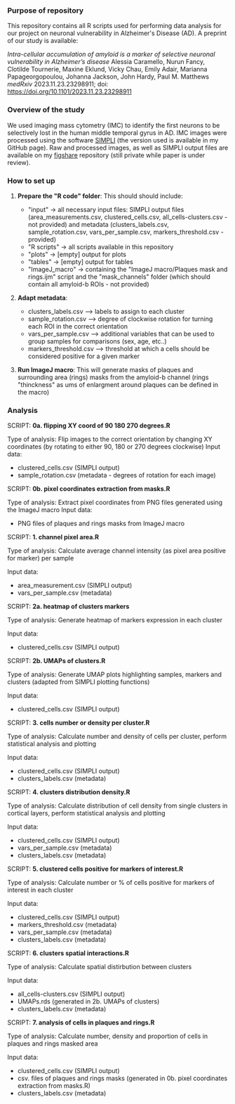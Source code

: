 ### Purpose of repository

This repository contains all R scripts used for performing data analysis for our project on neuronal vulnerability in Alzheimer's Disease (AD). A preprint of our study is available:

_Intra-cellular accumulation of amyloid is a marker of selective neuronal vulnerability in Alzheimer’s disease_
Alessia Caramello, Nurun Fancy, Clotilde Tournerie, Maxine Eklund, Vicky Chau, Emily Adair, Marianna Papageorgopoulou, Johanna Jackson, John Hardy, Paul M. Matthews
_medRxiv_ 2023.11.23.23298911; doi: https://doi.org/10.1101/2023.11.23.23298911

### Overview of the study

We used imaging mass cytometry (IMC) to identify the first neurons to be selectively lost in the human middle temporal gyrus in AD. IMC images were processed using the software [SIMPLI](https://github.com/ciccalab/SIMPLI) 
(the version used is available in my GitHub page). Raw and processed images, as well as SIMPLI output files are available on my
[figshare](https://figshare.com/account/home#/projects/228897/edit) repository (still private while paper is under review). 


### How to set up

1. **Prepare the "R code" folder**:
   This should should include:
   - "input" -> all necessary input files: SIMPLI output files (area_measurements.csv, clustered_cells.csv, all_cells-clusters.csv - not provided) and metadata (clusters_labels.csv, sample_rotation.csv, vars_per_sample.csv, markers_threshold.csv - provided)
   - "R scripts" -> all scripts available in this repository
   - "plots" -> [empty] output for plots
   - "tables" -> [empty] output for tables
   - "ImageJ_macro" -> containing the "ImageJ macro/Plaques mask and rings.ijm" script and the "mask_channels" folder (which should contain all amyloid-b ROIs - not provided)


2. **Adapt metadata**: 
   - clusters_labels.csv --> labels to assign to each cluster
   - sample_rotation.csv --> degree of clockwise rotation for turning each ROI in the correct orientation
   - vars_per_sample.csv --> additional variables that can be used to group samples for comparisons (sex, age, etc..)
   - markers_threshold.csv --> threshold at which a cells should be considered positive for a given marker


2. **Run ImageJ macro**:
   This will generate masks of plaques and surrounding area (rings) masks from the amyloid-b channel (rings "thinckness" as ums of enlargment around plaques can be defined in the macro)



### Analysis

SCRIPT: **0a. flipping XY coord of 90 180 270 degrees.R**

Type of analysis: Flip images to the correct orientation by changing XY coordinates (by rotating to either 90, 180 or 270 degrees clockwise)
Input data: 
   - clustered_cells.csv (SIMPLI output)
   - sample_rotation.csv (metadata - degrees of rotation for each image)


SCRIPT: **0b. pixel coordinates extraction from masks.R**

Type of analysis: Extract pixel coordinates from PNG files generated using the ImageJ macro
Input data: 
   - PNG files of plaques and rings masks from ImageJ macro


SCRIPT: **1. channel pixel area.R**

Type of analysis: Calculate average channel intensity (as pixel area positive for marker) per sample

Input data: 
   - area_measurement.csv (SIMPLI output)
   - vars_per_sample.csv (metadata)


SCRIPT: **2a. heatmap of clusters markers**

Type of analysis: Generate heatmap of markers expression in each cluster

Input data: 
   - clustered_cells.csv (SIMPLI output)


SCRIPT: **2b. UMAPs of clusters.R**

Type of analysis: Generate UMAP plots highlighting samples, markers and clusters (adapted from SIMPLI plotting functions)

Input data: 
   - clustered_cells.csv (SIMPLI output)


SCRIPT: **3. cells number or density per cluster.R**

Type of analysis: Calculate number and density of cells per cluster, perform statistical analysis and plotting

Input data: 
   - clustered_cells.csv (SIMPLI output)
   - clusters_labels.csv (metadata)


SCRIPT: **4. clusters distribution density.R**

Type of analysis: Calculate distribution of cell density from single clusters in cortical layers, perform statistical analysis and plotting

Input data: 
   - clustered_cells.csv (SIMPLI output)
   - vars_per_sample.csv (metadata)
   - clusters_labels.csv (metadata)


SCRIPT: **5. clustered cells positive for markers of interest.R**

Type of analysis: Calculate number or % of cells positive for markers of interest in each cluster

Input data: 
   - clustered_cells.csv (SIMPLI output)
   - markers_threshold.csv (metadata)
   - vars_per_sample.csv (metadata)
   - clusters_labels.csv (metadata)


SCRIPT: **6. clusters spatial interactions.R**

Type of analysis: Calculate spatial distirbution between clusters

Input data: 
   - all_cells-clusters.csv (SIMPLI output)
   - UMAPs.rds (generated in 2b. UMAPs of clusters)
   - clusters_labels.csv (metadata)


SCRIPT: **7. analysis of cells in plaques and rings.R**

Type of analysis: Calculate number, density and proportion of cells in plaques and rings masked area

Input data: 
   - clustered_cells.csv (SIMPLI output)
   - csv. files of plaques and rings masks (generated in 0b. pixel coordinates extraction from masks.R)
   - clusters_labels.csv (metadata)
